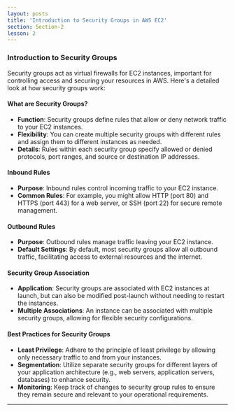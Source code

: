 ```yaml
---
layout: posts
title: 'Introduction to Security Groups in AWS EC2'
section: Section-2
lesson: 2
---
```


### Introduction to Security Groups

Security groups act as virtual firewalls for EC2 instances, important for controlling access and securing your resources in AWS. Here's a detailed look at how security groups work:

#### What are Security Groups?

- **Function**: Security groups define rules that allow or deny network traffic to your EC2 instances.
- **Flexibility**: You can create multiple security groups with different rules and assign them to different instances as needed.
- **Details**: Rules within each security group specify allowed or denied protocols, port ranges, and source or destination IP addresses.

<!-- pagebreak -->

#### Inbound Rules

- **Purpose**: Inbound rules control incoming traffic to your EC2 instance.
- **Common Rules**: For example, you might allow HTTP (port 80) and HTTPS (port 443) for a web server, or SSH (port 22) for secure remote management.

<!-- pagebreak -->

#### Outbound Rules

- **Purpose**: Outbound rules manage traffic leaving your EC2 instance.
- **Default Settings**: By default, most security groups allow all outbound traffic, facilitating access to external resources and the internet.

<!-- pagebreak -->

#### Security Group Association

- **Application**: Security groups are associated with EC2 instances at launch, but can also be modified post-launch without needing to restart the instances.
- **Multiple Associations**: An instance can be associated with multiple security groups, allowing for flexible security configurations.

<!-- pagebreak -->

#### Best Practices for Security Groups

- **Least Privilege**: Adhere to the principle of least privilege by allowing only necessary traffic to and from your instances.
- **Segmentation**: Utilize separate security groups for different layers of your application architecture (e.g., web servers, application servers, databases) to enhance security.
- **Monitoring**: Keep track of changes to security group rules to ensure they remain secure and relevant to your operational requirements.

---
